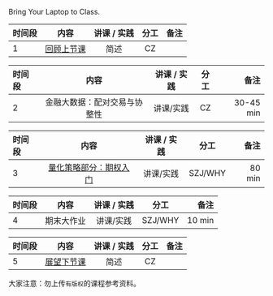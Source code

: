 
Bring Your Laptop to Class. 


|  时间段  |  内容    | 讲课 / 实践     |  分工  |备注       |
| :---     |   :----:    |   :----:    |    :----:    |       ---: |
|    1     | [回顾上节课](../../Part1/WW9/WW9-Plan.md)     |   简述  |   CZ     |        |

|  时间段  |  内容    | 讲课 / 实践     |  分工  |备注       |
| :---     |   :----:    |   :----:    |    :----:    |       ---: |
|    2     |  金融大数据：配对交易与协整性    |    讲课/实践      |   CZ     |   30-45 min |

|  时间段  |  内容    | 讲课 / 实践     |  分工  |备注       |
| :---     |   :----:    |   :----:    |    :----:    |       ---: |
|    3     |  [量化策略部分：期权入门](../../../learnQuant/WW10-Quant.md) |  讲课/实践   |     SZJ/WHY      |   80  min    |

|  时间段  |  内容    | 讲课 / 实践     |  分工  |备注       |
| :---     |   :----:    |   :----:    |    :----:    |       ---: |
|    4     |  期末大作业 |  讲课/实践   |     SZJ/WHY      |   10  min    |

|  时间段  |  内容    | 讲课 / 实践     |  分工  |备注       |
| :---     |   :----:    |   :----:    |    :----:    |       ---: |
|    5     | [展望下节课](../WW12/WW12-Plan.md)     |  简述   |     CZ     |        |



大家注意：勿上传``有版权``的课程参考资料。
